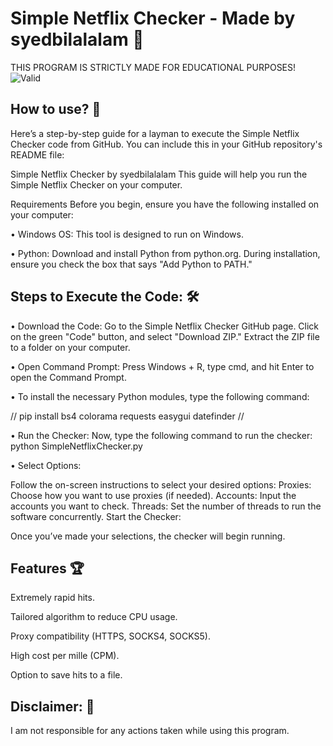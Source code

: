 
# Simple Netflix Checker - Made by syedbilalalam 👻

THIS PROGRAM IS STRICTLY MADE FOR EDUCATIONAL PURPOSES!
![Valid](https://github.com/user-attachments/assets/d252e2c7-e42b-423b-8208-c2e9ff2604a8)

## How to use? 📖

Here’s a step-by-step guide for a layman to execute the Simple Netflix Checker code from GitHub. You can include this in your GitHub repository's README file:

Simple Netflix Checker by syedbilalalam This guide will help you run the Simple Netflix Checker on your computer.

Requirements Before you begin, ensure you have the following installed on your computer:

•  Windows OS: This tool is designed to run on Windows.

•  Python: Download and install Python from python.org. During installation, ensure you check the box that says "Add Python to PATH."



## Steps to Execute the Code: 🛠 

• Download the Code: Go to the Simple Netflix Checker GitHub page. Click on the green "Code" button, and select "Download ZIP." Extract the ZIP file to a folder on your computer.

• Open Command Prompt: Press Windows + R, type cmd, and hit Enter to open the Command Prompt.

• To install the necessary Python modules, type the following command: 

// pip install bs4 colorama requests easygui datefinder //

• Run the Checker: Now, type the following command to run the checker: python SimpleNetflixChecker.py


• Select Options:

Follow the on-screen instructions to select your desired options: Proxies: Choose how you want to use proxies (if needed). Accounts: Input the accounts you want to check. Threads: Set the number of threads to run the software concurrently. Start the Checker:

Once you’ve made your selections, the checker will begin running.



## Features 🏆

Extremely rapid hits.

Tailored algorithm to reduce CPU usage.

Proxy compatibility (HTTPS, SOCKS4, SOCKS5).

High cost per mille (CPM).

Option to save hits to a file.
## Disclaimer: 🚨
I am not responsible for any actions taken while using this program.
